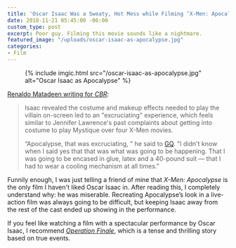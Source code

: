 ```yaml
---
title: 'Oscar Isaac Was a Sweaty, Hot Mess while Filming ‘X-Men: Apocalypse’'
date: 2018-11-21 05:45:00 -06:00
custom_type: post
excerpt: Poor guy. Filming this movie sounds like a nightmare.
featured_image: "/uploads/oscar-isaac-as-apocalypse.jpg"
categories:
- Film
---
```


<figure class="reg">
  {% include imgic.html src="/oscar-isaac-as-apocalypse.jpg" alt="Oscar Isaac as Apocalypse" %}
</figure>

[Renaldo Matadeen writing for *CBR*](https://www.cbr.com/oscar-isaac-hard-words-xmen-apocalypse/):

> Isaac revealed the costume and makeup effects needed to play the villain on-screen led to an "excruciating" experience, which feels similar to Jennifer Lawrence's past complaints about getting into costume to play Mystique over four X-Men movies.
>
> “Apocalypse, that was excruciating, " he said to [GQ](https://video.gq.com/watch/iconic-characters-oscar-isaac-breaks-down-his-most-iconic-characters). "I didn't know when I said yes that that was what was going to be happening. That I was going to be encased in glue, latex and a 40-pound suit — that I had to wear a cooling mechanism at all times."

Funnily enough, I was just telling a friend of mine that *X-Men: Apocalypse* is the only film I haven't liked Oscar Isaac in. After reading this, I completely understand why: he was miserable. Recreating Apocalypse’s look in a live-action film was always going to be difficult, but keeping Isaac away from the rest of the cast ended up showing in the performance.

If you feel like watching a film with a spectacular performance by Oscar Isaac, I recommend [*Operation Finale*](https://letterboxd.com/film/operation-finale/), which is a tense and thrilling story based on true events.
